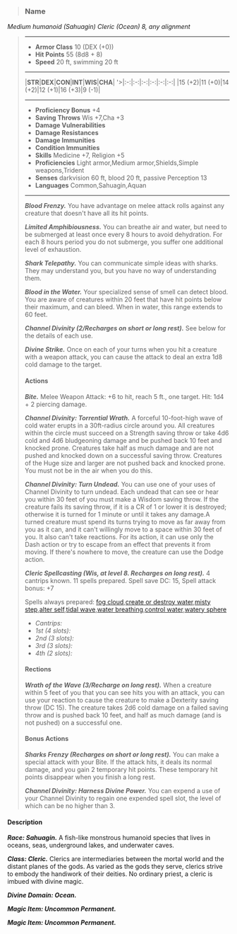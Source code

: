 >### Name
*Medium humanoid (Sahuagin) Cleric (Ocean) 8, any alignment*
>___
>- **Armor Class** 10 (DEX (+0))
>- **Hit Points** 55 (8d8 + 8)
>- **Speed** 20 ft, swimming 20 ft
>___
>|**STR**|**DEX**|**CON**|**INT**|**WIS**|**CHA**|
'>|:-:|:-:|:-:|:-:|:-:|:-:|
>|15 (+2)|11 (+0)|14 (+2)|12 (+1)|16 (+3)|9 (-1)|
>___
>- **Proficiency Bonus** +4
>- **Saving Throws** Wis +7,Cha +3
>- **Damage Vulnerabilities** 
>- **Damage Resistances** 
>- **Damage Immunities** 
>- **Condition Immunities** 
>- **Skills** Medicine +7, Religion +5
>- **Proficiencies** Light armor,Medium armor,Shields,Simple weapons,Trident
>- **Senses** darkvision 60 ft, blood 20 ft, passive Perception 13
>- **Languages** Common,Sahuagin,Aquan
>___
>***Blood Frenzy.*** You have advantage on melee attack rolls against any creature that doesn't have all its hit points.
>
>***Limited Amphibiousness.*** You can breathe air and water, but need to be submerged at least once every 8 hours to avoid dehydration. For each 8 hours period you do not submerge, you suffer one additional level of exhaustion.
>
>***Shark Telepathy.*** You can communicate simple ideas with sharks. They may understand you, but you have no way of understanding them.
>
>***Blood in the Water.*** Your specialized sense of smell can detect blood. You are aware of creatures within 20 feet that have hit points below their maximum, and can bleed. When in water, this range extends to 60 feet.
>
>***Channel Divinity (2/Recharges on short or long rest).*** See below for the details of each use.
>
>***Divine Strike.*** Once on each of your turns when you hit a creature with a weapon attack, you can cause the attack to deal an extra 1d8 cold damage to the target.
>
>#### Actions
>***Bite.*** Melee Weapon Attack: +6 to hit, reach 5 ft., one target. Hit: 1d4 + 2 piercing damage.
>
>***Channel Divinity: Torrential Wrath.*** A forceful 10-foot-high wave of cold water erupts in a 30ft-radius circle around you. All creatures within the circle must succeed on a Strength saving throw or take 4d6 cold and 4d6 bludgeoning damage and be pushed back 10 feet and knocked prone. Creatures take half as much damage and are not pushed and knocked down on a successful saving throw. Creatures of the Huge size and larger are not pushed back and knocked prone. You must not be in the air when you do this.
>
>***Channel Divinity: Turn Undead.***  You can use one of your uses of Channel Divinity to turn undead. Each undead that can see or hear you within 30 feet of you must make a Wisdom saving throw. If the creature fails its saving throw, if it is a CR of 1 or lower it is destroyed; otherwise it is turned for 1 minute or until it takes any damage.A turned creature must spend its turns trying to move as far away from you as it can, and it can't willingly move to a space within 30 feet of you. It also can't take reactions. For its action, it can use only the Dash action or try to escape from an effect that prevents it from moving. If there's nowhere to move, the creature can use the Dodge action.
>
>***Cleric Spellcasting (Wis, at level 8. Recharges on long rest).*** 4 cantrips known. 11 spells prepared. Spell save DC: 15, Spell attack bonus: +7
>
>Spells always prepared: [fog cloud](http://azgaarnoth.tedneward.com/magic/spells/fog-cloud/),[create or destroy water](http://azgaarnoth.tedneward.com/magic/spells/create-or-destroy-water/),[misty step](http://azgaarnoth.tedneward.com/magic/spells/misty-step/),[alter self](http://azgaarnoth.tedneward.com/magic/spells/alter-self/),[tidal wave](http://azgaarnoth.tedneward.com/magic/spells/tidal-wave/),[water breathing](http://azgaarnoth.tedneward.com/magic/spells/water-breathing/),[control water](http://azgaarnoth.tedneward.com/magic/spells/control-water/),[watery sphere](http://azgaarnoth.tedneward.com/magic/spells/watery-sphere/)
>
>* *Cantrips:* 
>* *1st (4 slots):* 
>* *2nd (3 slots):* 
>* *3rd (3 slots):* 
>* *4th (2 slots):* 
>
>#### Rections
>***Wrath of the Wave (3/Recharge on long rest).*** When a creature within 5 feet of you that you can see hits you with an attack, you can use your reaction to cause the creature to make a Dexterity saving throw (DC 15). The creature takes 2d6 cold damage on a failed saving throw and is pushed back 10 feet, and half as much damage (and is not pushed) on a successful one.
>
>
>#### Bonus Actions
>***Sharks Frenzy (Recharges on short or long rest).*** You can make a special attack with your Bite. If the attack hits, it deals its normal damage, and you gain 2 temporary hit points. These temporary hit points disappear when you finish a long rest.
>
>***Channel Divinity: Harness Divine Power.*** You can expend a use of your Channel Divinity to regain one expended spell slot, the level of which can be no higher than 3.
>

#### Description
***Race: Sahuagin.*** A fish-like monstrous humanoid species that lives in oceans, seas, underground lakes, and underwater caves.

***Class: Cleric.*** Clerics are intermediaries between the mortal world and the distant planes of the gods. As varied as the gods they serve, clerics strive to embody the handiwork of their deities. No ordinary priest, a cleric is imbued with divine magic.

***Divine Domain: Ocean.***

***Magic Item: Uncommon Permanent.***

***Magic Item: Uncommon Permanent.***



